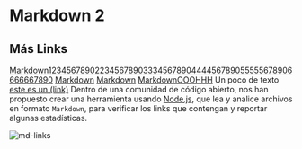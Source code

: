 # Markdown 2

## Más Links
[Markdown123456789022345678903334567890444456789055555678906666667890](https://es.wikipedia.org/wiki/Numbers) 
[Markdown](https://es.wikipedia.org/wiki/Markdown) 
[Markdown](https://es.wikipedia.org/wiki/Markdown)
[MarkdownOOOHHH](https://es.wikipedia.org/wiki/Markdown)
Un poco de texto
[este es un (link)](https://es.wikipedia.org/wiki/Muse)
Dentro de una comunidad de código abierto, nos han propuesto crear una
herramienta usando [Node.js](https://nodejs.org/), que lea y analice archivos
en formato `Markdown`, para verificar los links que contengan y reportar
algunas estadísticas.

![md-links](https://user-images.githubusercontent.com/110297/42118443-b7a5f1f0-7bc8-11e8-96ad-9cc5593715a6.jpg)

